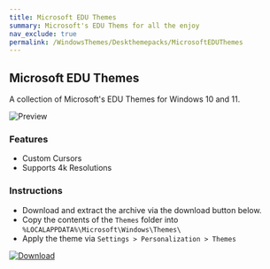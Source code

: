 ```yaml
---
title: Microsoft EDU Themes
summary: Microsoft's EDU Thems for all the enjoy
nav_exclude: true
permalink: /WindowsThemes/Deskthemepacks/MicrosoftEDUThemes
---
```


## Microsoft EDU Themes

A collection of Microsoft's EDU Themes for Windows 10 and 11.

![Preview](https://gitlab.com/the-back-room/deskthemepacks/sfw/edu-themes/-/raw/main/Extras/Preview.bmp)

### Features

- Custom Cursors
- Supports 4k Resolutions

### Instructions

- Download and extract the archive via the download button below.
- Copy the contents of the `Themes` folder into `%LOCALAPPDATA%\Microsoft\Windows\Themes\`
- Apply the theme via `Settings > Personalization > Themes`

[![Download](https://img.shields.io/badge/Download-black?style=plastic&logo=gitlab&logoColor=white&logoSize=auto&labelColor=red&color=black&cacheSeconds=3600)](https://gitlab.com/the-back-room/deskthemepacks/sfw/edu-themes/-/archive/main/edu-themes-main.zip)